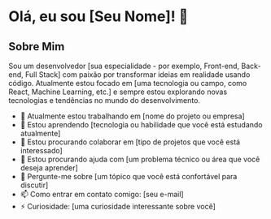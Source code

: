 
# Olá, eu sou [Seu Nome]! 👋

## Sobre Mim
Sou um desenvolvedor [sua especialidade - por exemplo, Front-end, Back-end, Full Stack] com paixão por transformar ideias em realidade usando código. Atualmente estou focado em [uma tecnologia ou campo, como React, Machine Learning, etc.] e sempre estou explorando novas tecnologias e tendências no mundo do desenvolvimento.

- 🔭 Atualmente estou trabalhando em [nome do projeto ou empresa]
- 🌱 Estou aprendendo [tecnologia ou habilidade que você está estudando atualmente]
- 👯 Estou procurando colaborar em [tipo de projetos que você está interessado]
- 🤔 Estou procurando ajuda com [um problema técnico ou área que você deseja aprender]
- 💬 Pergunte-me sobre [um tópico que você está confortável para discutir]
- 📫 Como entrar em contato comigo: [seu e-mail]
- ⚡ Curiosidade: [uma curiosidade interessante sobre você]
